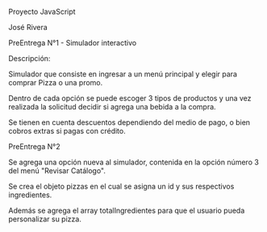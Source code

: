 Proyecto JavaScript 

José Rivera


PreEntrega N°1 - Simulador interactivo

Descripción:

Simulador que consiste en ingresar a un menú principal y elegir para comprar Pizza o una promo.

Dentro de cada opción se puede escoger 3 tipos de productos y una vez realizada la solicitud decidir si agrega una bebida a la compra.

Se tienen en cuenta descuentos dependiendo del medio de pago, o bien cobros extras si pagas con crédito.

PreEntrega N°2

Se agrega una opción nueva al simulador, contenida en la opción número 3 del menú "Revisar Catálogo".

Se crea el objeto pizzas en el cual se asigna un id y sus respectivos ingredientes.

Además se agrega el array totalIngredientes para que el usuario pueda personalizar su pizza.
